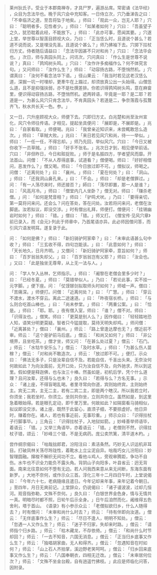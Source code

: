 
> 莱州狄氏子。受业于本郡南禅寺，才具尸罗，遍游丛席。常密诵《法华经》​，众目为念法华也。晚于风穴会中充知客。一日侍立次，穴乃垂涕告之曰：​「不幸临济之道，至吾将坠于地矣。​」师曰：​「观此一众，岂无人耶？​」穴曰：​「聪明者多，见性者少。​」师曰：​「如某者如何？​」穴曰：​「吾虽望子之久，犹恐耽着此经，不能放下。​」师曰：​「此亦可事，愿闻其要。​」穴遂上堂，举世尊以智莲目顾视大众，乃曰：​「正当恁么时，且道说个甚么？若道不说而说，又是埋没先圣。且道说个甚么？​」师乃拂袖下去。穴掷下拄杖归方丈。侍者随后请益曰：​「念法华因甚不只对和尚？​」穴曰：​「念法华会也。​」次日，师与真园头同上，问讯次，穴问真曰：​「作么生是世尊不说说？​」真曰：​「鹑鸠树头鸣。​」穴曰：​「汝作许多痴福作么？何不体究言句。​」又问师曰：​「汝作么生？​」师曰：​「动容扬古路，不堕悄然机。​」穴谓真曰：​「汝何不看念法华下语。​」径山果云：​「我当时若见这老汉恁么道，深掘一坑一时埋却，更牽牛在上蹋过，却须放真公出一头始得。山僧恁么道，且不是抑强扶弱，亦不是杜撰差排。你若识得鹑鸠树头鸣，意在麻畲里，便识得动容扬古路，不墮悄然机。遮两转语，毕竟是一耶？是二耶？若道是一，为甚么风穴只肯念法华，不肯真园头？若道是二，争奈落霞与孤鶩齐飞，秋水共长天一色。参。​」

> 又一日，穴升座顾视大众，师便下去。穴即归方丈。白兆楚和尚至汝州宣化，风穴令师往传语。才相见，提起坐具便问：​「展即是，不展即是。​」兆曰：​「自家看取。​」师便喝。兆曰：​「我曾亲近知识来，未尝輒敢恁么造次。​」师曰：​「草賊大败。​」兆曰：​「来日若见风穴和尚，待一一举似。​」师曰：​「一任一任，不得忘却。​」师乃先回，举似风穴。穴曰：​「今日又被你收下一员草贼。​」师曰：​「好手不张名。​」兆次日才到，相见便举前话。穴曰：​「非但昨日，今日和赃捉败。​」师于是名振四方，学者望风而靡。开法首山。问僧：​「不从人荐得底事，试道看？​」僧便喝。师曰：​「好好相借问，恶发作么？​」僧又喝。师曰：​「今日放过即不可。​」僧拟议，师喝之。问僧：​「近离何处？​」曰：​「襄州。​」师曰：​「夏在何处？​」曰：​「洞山。​」师曰：​「还我洞山鼻孔来。​」曰：​「不会。​」师曰：​「却是老僧罪过。​」问：​「有一人荡尽来时，师还接否？​」師曰：​「荡尽即置，那一人是谁？​」曰：​「风高月冷。​」师曰：​「僧堂内几人坐卧？​」僧无对。师曰：​「赚杀老僧。​」问：​「如何是梵音相？​」师曰：​「驴鸣犬吠。​」乃曰：​「要得亲切，第一莫将问来问。还会么？问在答处，答在问处。汝若将问来问，老僧在汝脚底。汝若拟议，即没交涉。​」时有僧出礼拜，师便打。僧便问：​「挂锡幽岩时如何？​」师曰：​「错。​」僧曰：​「错。​」师又打。​《僧宝传·见风穴章》前已录入，而《会元》·列此于师章中，乃首尾语亦异。此必师因僧问答，而引风穴语发明耳。遂复录于此。

> 问：​「如何是佛？​」师曰：​「新妇骑驴阿家牵？​」曰：​「未审此语甚么句中收？​」师曰：​「三玄收不得，四句岂能该。​」曰：​「此意如何？​」师曰：​「天长地久，日月齐明。​」又僧问：​「新妇骑驴阿家牵，意旨如何？​」师曰：​「百岁翁翁失却父。​」曰：​「百岁翁翁岂有父耶？​」师曰：​「汝会也。​」又曰：​「此是独坐无尊卑，从上无一法与人。​」

> 问：​「学人乍入丛林，乞师指示。​」师曰：​「阇黎在老僧会里多少时？​」曰：​「已经冬夏。​」师曰：​「莫错举似人。​」乃曰：​「若论此事，实不挂一元字脚。​」便下座。问：​「仗馍铘剑拟取师头时如何？​」师嘘一声。僧曰：​「苦痛深。​」师便打。问僧：​「近离何处？​」曰：​「广慧。​」师曰：​「穿云不渡水，渡水不穿云。离此二途速道。​」曰：​「昨夜宿长桥。​」师曰：​「与么则合吃首山棒也。​」曰：​「尚未参堂。​」师曰：​「两重公案。​」曰：​「恰是。​」师曰：​「耶。耶。​」夜有僧入室，师曰：​「谁？​」僧不对。师曰：​「识得汝也。​」僧笑。师曰：​「更莫是别人么？​」因作偈曰：​「轻轻踏地恐人知，语笑分明更莫疑。智者只今猛提取，莫待天明失却鸡。​」师问僧：​「近离甚处？​」僧曰：​「襄州。​」师云：​「路上曾逢达摩也无？​」僧近前不审。师云：​「这个是驴前马后底。​」僧云：​「和尚又如何？​」师曰：​「非公境界，且坐吃茶。​」僧才坐，师又问：​「在甚么处过夏？​」僧云：​「石门。​」师云：​「水牯牛安乐么？​」僧云：​「及时水草。​」师曰：​「为甚么伤人苗稼？​」僧云：​「对和尚不敢造次。​」师云：​「放过即不可。​」便打。示众曰：​「佛法无多子，只是汝辈自信不及。若能自信，千圣出头来。无奈汝何何故如此？为向汝面前，无开口处，只为汝自信不及，向外驰求，所以到这里。假如便是释迦佛，也与汝三十棒。然虽如是，初机后学，凭个什么道理？且问汝辈，还得与么也未？​」良久曰：​「若得与么？方名无事。​」示众：​「诸上座，不得盲喝乱喝。者里寻常向你道，宾则始终宾，主则始终主。宾无二宾，主无二主，若有二宾二主，即是两个瞎汉。所以我若立时，你须坐；我若坐时，你须立。坐则共你坐，立则共你立。虽然如是，到这里急着眼始得。若是眼孔定动，即千里万里。何故如此？如隔窗看马骑相似，拟议即没交涉。诸上座，既然于此留心，直须子细，不要掠虚好。他日异时，赚着你在。诸人，若也有事近前，无事珍重。​」师示众曰：​「识得拄杖子行脚事毕。​」三角云：​「识得拄杖子，入地狱如箭。​」妙峰善举师语毕，着语云：​「错。​」又举三角语毕，亦着语云：​「错。​」老僧则不然，识得拄杖子错，颂云：​「妙峰三个错，不是无病药。庞公卖笊篱，清平道木杓。​」

> 尝作纲宗偈曰：​「咄哉拙郎君，汾阳注曰：素洁条然。巧妙无人识运机非耳目。打破凤林关荡尽玲珑性，着靴水上立尘泥自异。咄哉巧女儿汾阳曰：妙智理圆融。撺梭不解织无间功不立。看他斗鸡人，旁观审腾距，争功不自伤。水牛也不识全力能负不露头角。背阴山子向阳多，叶县省云：迥无背面。南来北往意如何不堕有无边。若人问我西来意从来无间断，东海东面有新罗。​」大地不奈何，或作示众三首。淳化三年十二月四日午时，上堂说偈曰：​「今年六十七，老病隨缘且遣日。今年记却来年事，来年记着今朝日。​」至四年，月日无爽前记。上堂辞众，仍说偈曰：​「诸子谩波波，过却几恒河。观音指弥勒，文殊不奈何。​」良久曰：​「白银世界金色身，情与无情共一真。明暗尽时都不照，日轮午后示全身。​」日午后洎然而化，阇维得五色舍利，塔于首山。​《语录》有小参示众云：​「老僧拟欲归乡，什么人随得去？​」时有僧问：​「未审和尚什么时去？​」师云：​「待有伴即向汝道。​」僧云：​「无伴底事作么生？​」师云：​「尽日不逢人，明明不知处。​」僧云：​「忽遇一人又作么生？​」师云：​「迷子不归家，失却来时路。​」僧云：​「请师指个归乡路。​」师云：​「枯木藏龙，不存依倚。​」僧云：​「和尚什么时节却回？​」师云：​「一去不知音，六国无消息。​」僧云：​「正当归乡底事又作么生？​」师云：​「独唱胡家曲，无人和得齐。​」僧云：​「忽遇知音在时如何？​」师云：​「山上石人齐拍掌，溪边野老笑呵呵。​」僧云：​「归乡回来底事又作么生？​」师云：​「八国奉朝衣，四相无迁改。​」僧云：​「未审居何位次？​」师云：​「文殊不坐金台殿，自有逍遥竹拂枝。​」此应是师临化问答，因附录。
